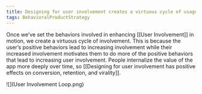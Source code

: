 ```yaml
---
title: Designing for user involvement creates a virtuous cycle of usage
tags: BehavioralProductStrategy
---
```

Once we’ve set the behaviors involved in enhancing [[User Involvement]] in motion, we create a virtuous cycle of involvement.  This is because the user’s positive behaviors lead to increasing involvement while their increased involvement motivates them to do more of the positive behaviors that lead to increasing user involvement. People internalize the value of the app more deeply over time, so [[Designing for user involvement has positive effects on conversion, retention, and virality]].

![](User Involvement Loop.png)